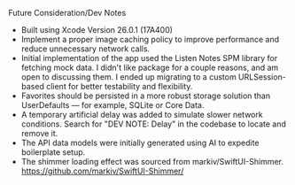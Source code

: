 Future Consideration/Dev Notes
- Built using Xcode Version 26.0.1 (17A400)
- Implement a proper image caching policy to improve performance and reduce unnecessary network calls.
- Initial implementation of the app used the Listen Notes SPM library for fetching mock data. I didn't like package for a couple reasons, and am open to discussing them. I ended up migrating to a custom URLSession-based client for better testability and flexibility.
- Favorites should be persisted in a more robust storage solution than UserDefaults — for example, SQLite or Core Data.
- A temporary artificial delay was added to simulate slower network conditions. Search for "DEV NOTE: Delay" in the codebase to locate and remove it.
- The API data models were initially generated using AI to expedite boilerplate setup.
- The shimmer loading effect was sourced from markiv/SwiftUI-Shimmer. https://github.com/markiv/SwiftUI-Shimmer/



